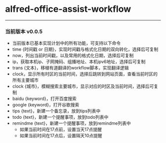 # alfred-office-assist-workflow
---------------
### 当前版本 v0.0.5
* 当前版本已基本实现计划中的所有功能，可支持以下命令
* time {时间戳 or 日期}，实现时间戳与格式化日期的双向转化，选择后可复制
* now，列出当前时间戳，以及常用的格式化日期，选择后可复制
* ip，获取本机ip、子网掩码、组播地址、本机ipv6地址，选择后可复制
* trans {文本}，移植有道翻译的workflow脚本，实现翻译逻辑
* clock，显示所有时区的当前时间，选择后跳转到网站页面，查看当前时区的所有主要城市
* clock {城市}，模糊搜索主要城市，显示对应的时区及当前时间，选择后可复制
* baidu {keyword}，打开百度搜索
* google {keyword}，打开谷歌搜索
* tips {text}，新建一个备忘录，放到tips列表中
* todo {text}，新建一个提醒事项，放到todo列表中
* remindme {text}，新建一个提醒事项，放到remindme列表中
    * 如果当前时间在17点前，设置当天17点提醒
    * 如果当前时间在17点后，设置隔天10点提醒